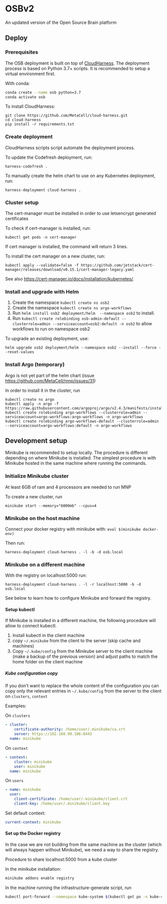 # OSBv2

An updated version of the Open Source Brain platform


## Deploy

### Prerequisites

The OSB deployment is built on top of [CloudHarness](https://github.com/MetaCell/cloud-harness).
The deployment process is based on Python 3.7+ scripts. It is recommended to setup a virtual 
environment first.

With conda: 
```bash
conda create --name osb python=3.7
conda activate osb
```

To install CloudHarness:

```
git clone https://github.com/MetaCell/cloud-harness.git
cd cloud-harness
pip install -r requirements.txt
```

### Create deployment

CloudHarness scripts script automate the deployment process.

To update the Codefresh deployment, run:

```
harness-codefresh .
```

To manually create the helm chart to use on any Kubernetes deployment, run:

```
harness-deployment cloud-harness . 
```
### Cluster setup
The cert-manager must be installed in order to use letsencrypt generated certificates

To check if cert-manager is installed, run:
```
kubectl get pods -n cert-manager
```
If cert manager is installed, the command will return 3 lines.

To install the cert manager on a new cluster, run:
```
kubectl apply --validate=false -f https://github.com/jetstack/cert-manager/releases/download/v0.15.1/cert-manager-legacy.yaml
```

See also https://cert-manager.io/docs/installation/kubernetes/.


### Install and upgrade with Helm

1. Create the namespace `kubectl create ns osb2`
1. Create the namespace `kubectl create ns argo-workflows`
1. Run  `helm install osb2 deployment/helm  --namespace osb2` to install.
1. Run `kubectl create rolebinding osb-admin-default --clusterrole=admin --serviceaccount=osb2:default -n osb2` to allow workflows to run on namespace osb2

To upgrade an existing deployment, use:

```
helm upgrade osb2 deployment/helm --namespace osb2 --install --force --reset-values
```


### Install Argo (temporary)

Argo is not yet part of the helm chart (issue https://github.com/MetaCell/mnp/issues/31)

In order to install it in the cluster, run

```
kubectl create ns argo
kubectl apply -n argo -f https://raw.githubusercontent.com/argoproj/argo/v2.4.3/manifests/install.yaml
kubectl create rolebinding argo-workflows --clusterrole=admin --serviceaccount=argo-workflows:argo-workflows -n argo-workflows
kubectl create rolebinding argo-workflows-default --clusterrole=admin --serviceaccount=argo-workflows:default -n argo-workflows
```


## Development setup

Minikube is recommended to setup locally. The procedure is different depending on where Minikube is installed.
The simplest procedure is with Minikube hosted in the same machine where running the commands.


### Initialize Minikube cluster

At least 6GB of ram and 4 processors are needed to run MNP

To create a new cluster, run
```
minikube start --memory="6000mb" --cpus=4
```

### Minikube on the host machine

Connect your docker registry with minikube with:
`eval $(minikube docker-env)`

Then run:
```
harness-deployment cloud-harness . -l -b -d osb.local
```

### Minikube on a different machine

With the registry on localhost:5000 run:
```
harness-deployment cloud-harness . -l -r localhost:5000 -b -d osb.local
```

See below to learn how to configure Minikube and forward the registry.

#### Setup kubectl
If Minikube is installed in a different machine, the following procedure will allow to connect kubectl.

1. Install kubectl in the client machine
1. copy `~/.minikube` from the client to the server (skip cache and machines)
1. Copy `~/.kube/config` from the Minikube server to the client machine (make a backup of the previous version) and adjust paths to match the home folder on the client machine

##### Kube configuration copy
If you don't want to replace the whole content of the configuration you can copy only
 the relevant entries in `~/.kube/config` from the server to the client on `clusters`, `context`

Examples:

On `clusters`
```yaml
- cluster:
    certificate-authority: /home/user/.minikube/ca.crt
    server: https://192.168.99.106:8443
  name: minikube
```

On `context`
```yaml
- context:
    cluster: minikube
    user: minikube
  name: minikube
```

On `users`
```yaml
- name: minikube
  user:
    client-certificate: /home/user/.minikube/client.crt
    client-key: /home/user/.minikube/client.key
```

Set default context:
```yaml
current-context: minikube
```

#### Set up the Docker registry

In the case we are not building from the same machine as the cluster (which will always happen without Minikube),
we need a way to share the registry.

Procedure to share localhost:5000 from a kube cluster

In the minikube installation:

```bash
minikube addons enable registry
```

In the machine running the infrastructure-generate script, run

```bash
kubectl port-forward --namespace kube-system $(kubectl get po -n kube-system --field-selector=status.phase=Running | grep registry | grep -v proxy | \awk '{print $1;}') 5000:5000
```






